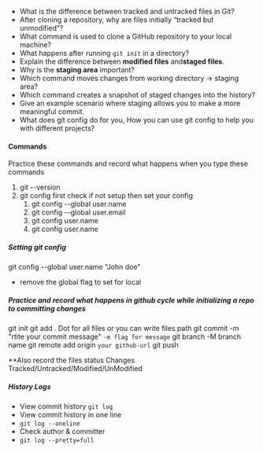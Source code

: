 * What is the difference between tracked and untracked files in Git?
* After cloning a repository, why are files initially “tracked but unmodified”?
* What command is used to clone a GitHub repository to your local machine?
* What happens after running `git init` in a directory?
* Explain the difference between **modified files** and ​**staged files**​.
* Why is the **staging area** important?
* Which command moves changes from working directory → staging area?
* Which command creates a snapshot of staged changes into the history?
* Give an example scenario where staging allows you to make a more meaningful commit.
* What does git config do for you, How you can use git config to help you with different projects?

#### Commands

Practice these commands and record what happens when you type these commands

1. git --version
2. git config first check if not setup then set your config
   1. git config --global user.name
   2. git config --global user.email
   3. git config  user.name
   4. git config  user.name

##### Setting git config

git config --global user.name "John doe"

* remove the global flag to set for local

##### Practice and record what happens in github cycle while initializing a repo to committing changes

git init
git add . Dot for all files or you can write files path
git commit -m "rtite your commit message"   `-m flag for message`
git branch -M branch name
git remote add origin `your github-url`
git push

**Also record the files status Changes Tracked/Untracked/Modified/UnModified

##### History Logs

* View commit history
  `git log`
* View commit history in one line
* `git log --oneline`
* Check author & committer
* `git log --pretty=full`



